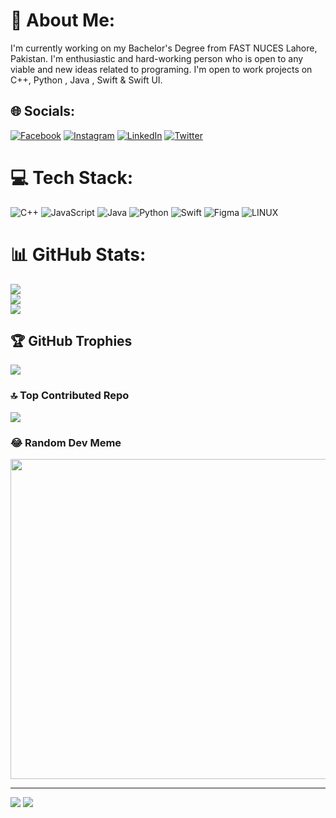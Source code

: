 # 💫 About Me:
I'm currently working on my Bachelor's Degree from FAST NUCES Lahore, Pakistan. I'm enthusiastic and hard-working person who is open to any viable and new ideas related to programing. I'm open to work projects on C++, Python , Java , Swift & Swift UI.<br>


## 🌐 Socials:
[![Facebook](https://img.shields.io/badge/Facebook-%231877F2.svg?logo=Facebook&logoColor=white)](https://facebook.com/irahimsindhu)
[![Instagram](https://img.shields.io/badge/Instagram-%23E4405F.svg?logo=Instagram&logoColor=white)](https://instagram.com/rahim_a404) 
[![LinkedIn](https://img.shields.io/badge/LinkedIn-%230077B5.svg?logo=linkedin&logoColor=white)](https://www.linkedin.com/in/rahim-abbas-b5520b258/) [![Twitter](https://img.shields.io/badge/Twitter-%231DA1F2.svg?logo=Twitter&logoColor=white)](https://twitter.com/NotSypher404) 

# 💻 Tech Stack:
![C++](https://img.shields.io/badge/c++-%2300599C.svg?style=for-the-badge&logo=c%2B%2B&logoColor=white) ![JavaScript](https://img.shields.io/badge/javascript-%23323330.svg?style=for-the-badge&logo=javascript&logoColor=%23F7DF1E) ![Java](https://img.shields.io/badge/java-%23ED8B00.svg?style=for-the-badge&logo=java&logoColor=white) ![Python](https://img.shields.io/badge/python-3670A0?style=for-the-badge&logo=python&logoColor=ffdd54) ![Swift](https://img.shields.io/badge/swift-F54A2A?style=for-the-badge&logo=swift&logoColor=white) 	![Figma](https://img.shields.io/badge/figma-%23F24E1E.svg?style=for-the-badge&logo=figma&logoColor=white) ![LINUX](https://img.shields.io/badge/Linux-FCC624?style=for-the-badge&logo=linux&logoColor=black)
# 📊 GitHub Stats:
![](https://github-readme-stats.vercel.app/api?username=RahimAbbas55&theme=dark&hide_border=false&include_all_commits=false&count_private=false)<br/>
![](https://github-readme-streak-stats.herokuapp.com/?user=RahimAbbas55&theme=dark&hide_border=false)<br/>
![](https://github-readme-stats.vercel.app/api/top-langs/?username=RahimAbbas55&theme=dark&hide_border=false&include_all_commits=false&count_private=false&layout=compact)

## 🏆 GitHub Trophies
![](https://github-profile-trophy.vercel.app/?username=RahimAbbas55&theme=radical&no-frame=false&no-bg=false&margin-w=4)

### 🔝 Top Contributed Repo
![](https://github-contributor-stats.vercel.app/api?username=RahimAbbas55&limit=5&theme=dark&combine_all_yearly_contributions=true)

### 😂 Random Dev Meme
<img src="https://rm.up.railway.app/" width="512px"/>

---
[![](https://visitcount.itsvg.in/api?id=RahimAbbas55&icon=0&color=0)](https://visitcount.itsvg.in)
<a href="https://visitcount.itsvg.in">
  <img src="https://visitcount.itsvg.in/api?id=Sypher&label=Profile%20Views&color=4&icon=6&pretty=true" />
</a>

<!-- Proudly created with GPRM ( https://gprm.itsvg.in ) -->
